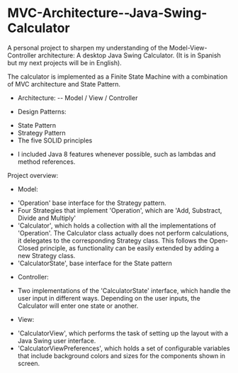 # MVC-Architecture--Java-Swing-Calculator
A personal project to sharpen my understanding of the Model-View-Controller architecture: A desktop Java Swing Calculator. 
(It is in Spanish but my next projects will be in English).

The calculator is implemented as a Finite State Machine with a combination of MVC architecture and State Pattern. 

* Architecture: 
  -- Model / View / Controller
 
 * Design Patterns:
  - State Pattern
  - Strategy Pattern
  - The five SOLID principles
 
 * I included Java 8 features whenever possible, such as lambdas and method references. 

 
 Project overview: 
 
* Model:  
 - 'Operation' base interface for the Strategy pattern. 
 - Four Strategies that implement 'Operation', which are 'Add, Substract, Divide and Multiply'
 - 'Calculator', which holds a collection with all the implementations of 'Operation'. 
   The Calculator class actually does not perform calculations, it delegates to the corresponding Strategy class. 
   This follows the Open-Closed principle, as functionality can be easily extended by adding a new Strategy class. 
 - 'CalculatorState', base interface for the State pattern  

* Controller: 
 - Two implementations of the 'CalculatorState' interface, which handle the user input in different ways. 
  Depending on the user inputs, the Calculator will enter one state or another. 
  
* View: 
 - 'CalculatorView', which performs the task of setting up the layout with a Java Swing user interface.  
 - 'CalculatorViewPreferences', which holds a set of configurable variables that include background colors
   and sizes for the components shown in screen. 
 
